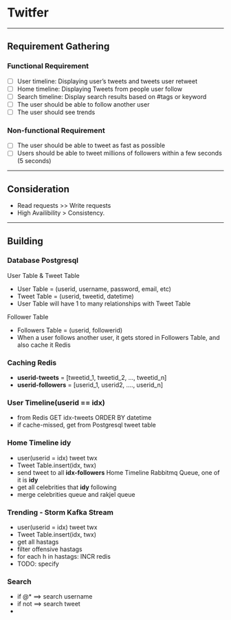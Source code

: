# Twitfer

<hr>

## Requirement Gathering

### Functional Requirement
- [ ] User timeline: Displaying user’s tweets and tweets user retweet
- [ ] Home timeline: Displaying Tweets from people user follow
- [ ] Search timeline: Display search results based on #tags or keyword
- [ ] The user should be able to follow another user
- [ ] The user should see trends

### Non-functional Requirement
- [ ] The user should be able to tweet as fast as possible
- [ ] Users should be able to tweet millions of followers within a few seconds (5 seconds)

<hr>

## Consideration

- Read requests >> Write requests
- High Availibility > Consistency.

<hr>

## Building

### Database Postgresql

User Table & Tweet Table
- User Table = (userid, username, password, email, etc)
- Tweet Table = (userid, tweetid, datetime)
- User Table will have 1 to many relationships with Tweet Table

Follower Table
- Followers Table = (userid, followerid)
- When a user follows another user, it gets stored in Followers Table, and also cache it Redis

### Caching Redis
- **userid-tweets** = [tweetid_1, tweetid_2, ..., tweetid_n]
- **userid-followers** = [userid_1, userid2, ...., userid_n]

### User Timeline(userid == idx)
-  from Redis GET idx-tweets ORDER BY datetime
-  if cache-missed, get from Postgresql tweet table

### Home Timeline idy
- user(userid = idx) tweet twx
- Tweet Table.insert(idx, twx)
- send tweet to all **idx-followers** Home Timeline Rabbitmq Queue, one of it is **idy**
- get all celebrities that **idy** following
- merge celebrities queue and rakjel queue 

### Trending - Storm Kafka Stream
- user(userid = idx) tweet twx
- Tweet Table.insert(idx, twx)
- get all hastags
- filter offensive hastags
- for each h in hastags: INCR redis
- TODO: specify

### Search
- if @* ==> search username
- if not ==> search tweet
- 